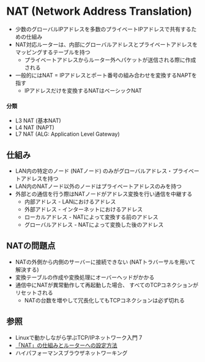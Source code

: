 # NAT (Network Address Translation)
- 少数のグローバルIPアドレスを多数のプライベートIPアドレスで共有するための仕組み
- NAT対応ルーターは、内部にグローバルアドレスとプライベートアドレスをマッピングするテーブルを持つ
  - プライベートアドレスからルーター外へパケットが送信される際に作成される
- 一般的にはNAT = IPアドレスとポート番号の組み合わせを変換するNAPTを指す
  - IPアドレスだけを変換するNATはベーシックNAT

#### 分類
- L3 NAT (基本NAT)
- L4 NAT (NAPT)
- L7 NAT (ALG: Application Level Gateway)

## 仕組み
- LAN内の特定のノード (NATノード) のみがグローバルアドレス・プライベートアドレスを持つ
- LAN内のNATノード以外のノードはプライベートアドレスのみを持つ
- 外部との通信を行う際はNATノードがアドレス変換を行い通信を中継する
  - 内部アドレス       - LANにおけるアドレス
  - 外部アドレス       - インターネットにおけるアドレス
  - ローカルアドレス   - NATによって変換する前のアドレス
  - グローバルアドレス - NATによって変換した後のアドレス

## NATの問題点
- NATの外側から内側のサーバーに接続できない (NATトラバーサルを用いて解決する)
- 変換テーブルの作成や変換処理にオーバーヘッドがかかる
- 通信中にNATが異常動作して再起動した場合、
  すべてのTCPコネクションがリセットされる
  - NATの台数を増やして冗長化してもTCPコネクションは必ず切れる

## 参照
- Linuxで動かしながら学ぶTCP/IPネットワーク入門 7
- [「NAT」の仕組みとルーターへの設定方法 ](https://www.atmarkit.co.jp/ait/articles/1512/03/news018.html)
- ハイパフォーマンスブラウザネットワーキング
